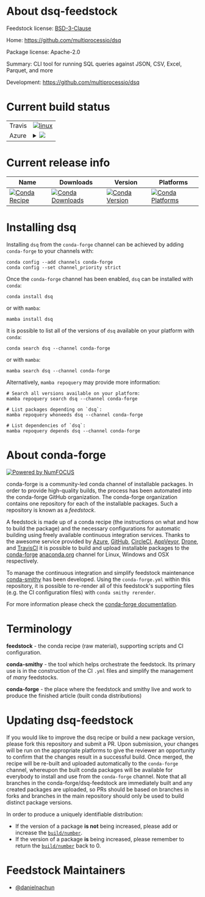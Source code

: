 About dsq-feedstock
===================

Feedstock license: [BSD-3-Clause](https://github.com/conda-forge/dsq-feedstock/blob/main/LICENSE.txt)

Home: https://github.com/multiprocessio/dsq

Package license: Apache-2.0

Summary: CLI tool for running SQL queries against JSON, CSV, Excel, Parquet, and more

Development: https://github.com/multiprocessio/dsq

Current build status
====================


<table><tr>
    <td>Travis</td>
    <td>
      <a href="https://app.travis-ci.com/conda-forge/dsq-feedstock">
        <img alt="linux" src="https://img.shields.io/travis/com/conda-forge/dsq-feedstock/main.svg?label=Linux">
      </a>
    </td>
  </tr>
    
  <tr>
    <td>Azure</td>
    <td>
      <details>
        <summary>
          <a href="https://dev.azure.com/conda-forge/feedstock-builds/_build/latest?definitionId=22971&branchName=main">
            <img src="https://dev.azure.com/conda-forge/feedstock-builds/_apis/build/status/dsq-feedstock?branchName=main">
          </a>
        </summary>
        <table>
          <thead><tr><th>Variant</th><th>Status</th></tr></thead>
          <tbody><tr>
              <td>linux_64</td>
              <td>
                <a href="https://dev.azure.com/conda-forge/feedstock-builds/_build/latest?definitionId=22971&branchName=main">
                  <img src="https://dev.azure.com/conda-forge/feedstock-builds/_apis/build/status/dsq-feedstock?branchName=main&jobName=linux&configuration=linux%20linux_64_" alt="variant">
                </a>
              </td>
            </tr><tr>
              <td>linux_aarch64</td>
              <td>
                <a href="https://dev.azure.com/conda-forge/feedstock-builds/_build/latest?definitionId=22971&branchName=main">
                  <img src="https://dev.azure.com/conda-forge/feedstock-builds/_apis/build/status/dsq-feedstock?branchName=main&jobName=linux&configuration=linux%20linux_aarch64_" alt="variant">
                </a>
              </td>
            </tr><tr>
              <td>linux_ppc64le</td>
              <td>
                <a href="https://dev.azure.com/conda-forge/feedstock-builds/_build/latest?definitionId=22971&branchName=main">
                  <img src="https://dev.azure.com/conda-forge/feedstock-builds/_apis/build/status/dsq-feedstock?branchName=main&jobName=linux&configuration=linux%20linux_ppc64le_" alt="variant">
                </a>
              </td>
            </tr><tr>
              <td>osx_64</td>
              <td>
                <a href="https://dev.azure.com/conda-forge/feedstock-builds/_build/latest?definitionId=22971&branchName=main">
                  <img src="https://dev.azure.com/conda-forge/feedstock-builds/_apis/build/status/dsq-feedstock?branchName=main&jobName=osx&configuration=osx%20osx_64_" alt="variant">
                </a>
              </td>
            </tr><tr>
              <td>osx_arm64</td>
              <td>
                <a href="https://dev.azure.com/conda-forge/feedstock-builds/_build/latest?definitionId=22971&branchName=main">
                  <img src="https://dev.azure.com/conda-forge/feedstock-builds/_apis/build/status/dsq-feedstock?branchName=main&jobName=osx&configuration=osx%20osx_arm64_" alt="variant">
                </a>
              </td>
            </tr><tr>
              <td>win_64</td>
              <td>
                <a href="https://dev.azure.com/conda-forge/feedstock-builds/_build/latest?definitionId=22971&branchName=main">
                  <img src="https://dev.azure.com/conda-forge/feedstock-builds/_apis/build/status/dsq-feedstock?branchName=main&jobName=win&configuration=win%20win_64_" alt="variant">
                </a>
              </td>
            </tr>
          </tbody>
        </table>
      </details>
    </td>
  </tr>
</table>

Current release info
====================

| Name | Downloads | Version | Platforms |
| --- | --- | --- | --- |
| [![Conda Recipe](https://img.shields.io/badge/recipe-dsq-green.svg)](https://anaconda.org/conda-forge/dsq) | [![Conda Downloads](https://img.shields.io/conda/dn/conda-forge/dsq.svg)](https://anaconda.org/conda-forge/dsq) | [![Conda Version](https://img.shields.io/conda/vn/conda-forge/dsq.svg)](https://anaconda.org/conda-forge/dsq) | [![Conda Platforms](https://img.shields.io/conda/pn/conda-forge/dsq.svg)](https://anaconda.org/conda-forge/dsq) |

Installing dsq
==============

Installing `dsq` from the `conda-forge` channel can be achieved by adding `conda-forge` to your channels with:

```
conda config --add channels conda-forge
conda config --set channel_priority strict
```

Once the `conda-forge` channel has been enabled, `dsq` can be installed with `conda`:

```
conda install dsq
```

or with `mamba`:

```
mamba install dsq
```

It is possible to list all of the versions of `dsq` available on your platform with `conda`:

```
conda search dsq --channel conda-forge
```

or with `mamba`:

```
mamba search dsq --channel conda-forge
```

Alternatively, `mamba repoquery` may provide more information:

```
# Search all versions available on your platform:
mamba repoquery search dsq --channel conda-forge

# List packages depending on `dsq`:
mamba repoquery whoneeds dsq --channel conda-forge

# List dependencies of `dsq`:
mamba repoquery depends dsq --channel conda-forge
```


About conda-forge
=================

[![Powered by
NumFOCUS](https://img.shields.io/badge/powered%20by-NumFOCUS-orange.svg?style=flat&colorA=E1523D&colorB=007D8A)](https://numfocus.org)

conda-forge is a community-led conda channel of installable packages.
In order to provide high-quality builds, the process has been automated into the
conda-forge GitHub organization. The conda-forge organization contains one repository
for each of the installable packages. Such a repository is known as a *feedstock*.

A feedstock is made up of a conda recipe (the instructions on what and how to build
the package) and the necessary configurations for automatic building using freely
available continuous integration services. Thanks to the awesome service provided by
[Azure](https://azure.microsoft.com/en-us/services/devops/), [GitHub](https://github.com/),
[CircleCI](https://circleci.com/), [AppVeyor](https://www.appveyor.com/),
[Drone](https://cloud.drone.io/welcome), and [TravisCI](https://travis-ci.com/)
it is possible to build and upload installable packages to the
[conda-forge](https://anaconda.org/conda-forge) [anaconda.org](https://anaconda.org/)
channel for Linux, Windows and OSX respectively.

To manage the continuous integration and simplify feedstock maintenance
[conda-smithy](https://github.com/conda-forge/conda-smithy) has been developed.
Using the ``conda-forge.yml`` within this repository, it is possible to re-render all of
this feedstock's supporting files (e.g. the CI configuration files) with ``conda smithy rerender``.

For more information please check the [conda-forge documentation](https://conda-forge.org/docs/).

Terminology
===========

**feedstock** - the conda recipe (raw material), supporting scripts and CI configuration.

**conda-smithy** - the tool which helps orchestrate the feedstock.
                   Its primary use is in the construction of the CI ``.yml`` files
                   and simplify the management of *many* feedstocks.

**conda-forge** - the place where the feedstock and smithy live and work to
                  produce the finished article (built conda distributions)


Updating dsq-feedstock
======================

If you would like to improve the dsq recipe or build a new
package version, please fork this repository and submit a PR. Upon submission,
your changes will be run on the appropriate platforms to give the reviewer an
opportunity to confirm that the changes result in a successful build. Once
merged, the recipe will be re-built and uploaded automatically to the
`conda-forge` channel, whereupon the built conda packages will be available for
everybody to install and use from the `conda-forge` channel.
Note that all branches in the conda-forge/dsq-feedstock are
immediately built and any created packages are uploaded, so PRs should be based
on branches in forks and branches in the main repository should only be used to
build distinct package versions.

In order to produce a uniquely identifiable distribution:
 * If the version of a package **is not** being increased, please add or increase
   the [``build/number``](https://docs.conda.io/projects/conda-build/en/latest/resources/define-metadata.html#build-number-and-string).
 * If the version of a package **is** being increased, please remember to return
   the [``build/number``](https://docs.conda.io/projects/conda-build/en/latest/resources/define-metadata.html#build-number-and-string)
   back to 0.

Feedstock Maintainers
=====================

* [@danielnachun](https://github.com/danielnachun/)

